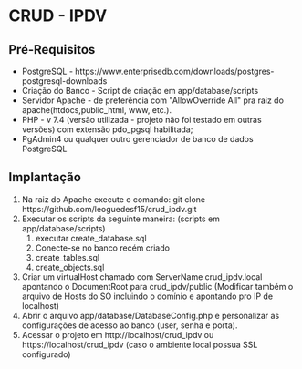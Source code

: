 <h1>CRUD - IPDV</h1>
<h2>Pré-Requisitos</h2>
<ul>
    <li>PostgreSQL - https://www.enterprisedb.com/downloads/postgres-postgresql-downloads</li>
    <li>Criação do Banco - Script de criação em app/database/scripts</li>
    <li>Servidor Apache - de preferência com "AllowOverride All" pra raiz do apache(htdocs,public_html, www, etc.). </li>
    <li>PHP - v 7.4 (versão utilizada - projeto não foi testado em outras versões) com extensão pdo_pgsql habilitada;</li>
    <li>PgAdmin4 ou qualquer outro gerenciador de banco de dados PostgreSQL</li>
</ul>

<h2>Implantação</h2>
<ol>
    <li>Na raiz do Apache execute o comando: git clone https://github.com/leoguedesf15/crud_ipdv.git</li>
    <li>Executar os scripts da seguinte maneira: (scripts em app/database/scripts)
        <ol>
            <li>executar create_database.sql</li>
            <li>Conecte-se no banco recém criado</li>
            <li>create_tables.sql</li>
            <li>create_objects.sql</li>
        </ol>
    </li>
    <li>Criar um virtualHost chamado com ServerName crud_ipdv.local apontando o DocumentRoot para crud_ipdv/public (Modificar também o arquivo de Hosts do SO incluindo o domínio e apontando pro IP de localhost)</li>
    <li>Abrir o arquivo app/database/DatabaseConfig.php e personalizar as configurações de acesso ao banco (user, senha e porta).</li>
    <li>Acessar o projeto em http://localhost/crud_ipdv ou https://localhost/crud_ipdv (caso o ambiente local possua SSL configurado)</li>
</ol>